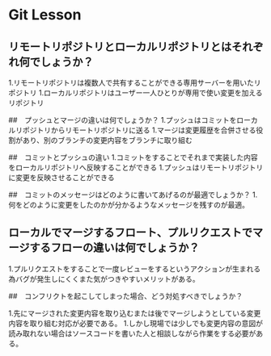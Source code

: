 # Git Lesson

## リモートリポジトリとローカルリポジトリとはそれぞれ何でしょうか？
1.リモートリポジトリは複数人で共有することができる専用サーバーを用いたリポジトリ
1.ローカルリポジトリはユーザー一人ひとりが専用で使い変更を加えるリポジトリ

##　プッシュとマージの違いは何でしょうか？
1.プッシュはコミットをローカルリポジトリからリモートリポジトリに送る
1.マージは変更履歴を合併させる役割があり、別のブランチの変更内容をブランチに取り組む

##　コミットとプッシュの違い
1.コミットをすることでそれまで実装した内容をローカルリポジトリへ反映することができる
1.プッシュはリモートリポジトリに変更を反映させることができる

##　コミットのメッセージはどのように書いてあげるのが最適でしょうか？
1.何をどのように変更をしたのかが分かるようなメッセージを残すのが最適。

## ローカルでマージするフロート、プルリクエストでマージするフローの違いは何でしょうか？
1.プルリクエストをすることで一度レビューをするというアクションが生まれる為バグが発生しにくくまた気がつきやすいメリットがある。

##　コンフリクトを起こしてしまった場合、どう対処すべきでしょうか？

1.先にマージされた変更内容を取り込むまたは後でマージしようとしている変更内容を取り組む対応が必要である。
1.しかし現場では少しでも変更内容の意図が読み取れない場合はソースコードを書いた人と相談しながら作業をする必要がある。



